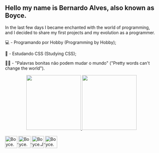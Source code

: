 ## Hello my name is Bernardo Alves, also known as Boyce.
In the last few days I became enchanted with the world of programming, and I decided to share my first projects and my evolution as a programmer.
  <p>💻  - Programando por Hobby (Programming by Hobby);</p>
  <p>🌱  - Estudando CSS  (Studying CSS);</p>
  <p>👨‍💻  - "Palavras bonitas não podem mudar o mundo" ("Pretty words can't change the world").</p>
  
<div align="center">
  <a href=https://github.com/Boyce22>
  <img height="180em" src="https://github-readme-stats.vercel.app/api?username=Boyce22&show_icons=true&theme=rose_pine&include_all_commits=true&count_private=true"/>
  <img height="180em" src="https://github-readme-stats.vercel.app/api/top-langs/?username=Boyce22&layout=compact&langs_count=7&theme=rose_pine"/>
</div>
  
<div style="display:  Inline_block"><br>
  <img align=center alt=Boyce.CSS height="40" width+"40" src="https://cdn.jsdelivr.net/gh/devicons/devicon/icons/css3/css3-original.svg" />
  <img align=center alt=Boyce.HTML height="40" width+"40" src="https://cdn.jsdelivr.net/gh/devicons/devicon/icons/html5/html5-original.svg" />
  <img align=center alt=Boyce.JS height="40" width+"40" src="https://cdn.jsdelivr.net/gh/devicons/devicon/icons/javascript/javascript-original.svg" />
  <img align=center alt=Boyce.PS height="40" width+"40" src="https://cdn.jsdelivr.net/gh/devicons/devicon/icons/photoshop/photoshop-plain.svg" />
 </div>
 
